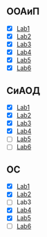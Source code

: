 ## ООАиП  

- [x] [Lab1](https://github.com/unshame/VSRepos/tree/master/OOP/Lab1-Classes)  
- [x] [Lab2](https://github.com/unshame/VSRepos/tree/master/OOP/Lab2-Inheretance)  
- [x] [Lab3](https://github.com/unshame/VSRepos/tree/master/OOP/Lab3-Factories)  
- [x] [Lab4](https://github.com/unshame/VSRepos/tree/master/OOP/Lab4-STLContainers)  
- [x] [Lab5](https://github.com/unshame/VSRepos/tree/master/OOP/Lab5-CSharp)  
- [x] [Lab6](https://github.com/unshame/VSRepos/tree/master/OOP/Lab6-GUI)  

## СиАОД  

- [x] [Lab1](https://github.com/unshame/VSRepos/tree/master/DATA/Lab1-Lists)  
- [x] [Lab2](https://github.com/unshame/VSRepos/tree/master/DATA/Lab2-BinaryTrees)    
- [x] [Lab3](https://github.com/unshame/VSRepos/tree/master/DATA/Lab3-Sorting)    
- [x] [Lab4](https://github.com/unshame/VSRepos/tree/master/DATA/Lab4-Hashing)    
- [ ] [Lab5](https://github.com/unshame/VSRepos/tree/master/DATA/Lab5-Combinatorics)    
- [ ] [Lab6](https://github.com/unshame/VSRepos/tree/master/DATA/Lab6-Heuristics)    

## ОС  

- [x] [Lab1](https://github.com/unshame/VSRepos/tree/master/OS/Lab1-Spy++)  
- [x] [Lab2](https://github.com/unshame/VSRepos/tree/master/OS/Lab2-BatchFiles)    
- [ ] Lab3   
- [x] [Lab4](https://github.com/unshame/VSRepos/tree/master/OS/Lab4-Threads1)    
- [x] [Lab5](https://github.com/unshame/VSRepos/tree/master/OS/Lab5-Threads2)    
- [ ] [Lab6](https://github.com/unshame/VSRepos/tree/master/OS/Lab6-SystemMonitoring)    
